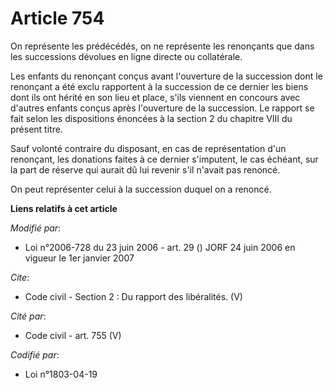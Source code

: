 # Article 754

On représente les prédécédés, on ne représente les renonçants que dans les successions dévolues en ligne directe ou
collatérale. 

Les enfants du renonçant conçus avant l'ouverture de la succession dont le renonçant a été exclu rapportent à la succession
de ce dernier les biens dont ils ont hérité en son lieu et place, s'ils viennent en concours avec d'autres enfants conçus
après l'ouverture de la succession. Le rapport se fait selon les dispositions énoncées à la section 2 du chapitre VIII du
présent titre. 

Sauf volonté contraire du disposant, en cas de représentation d'un renonçant, les donations faites à ce dernier s'imputent,
le cas échéant, sur la part de réserve qui aurait dû lui revenir s'il n'avait pas renoncé. 

On peut représenter celui à la succession duquel on a renoncé.

**Liens relatifs à cet article**

_Modifié par_:

  - Loi n°2006-728 du 23 juin 2006 - art. 29 () JORF 24 juin 2006 en vigueur le 1er janvier 2007

_Cite_:

  - Code civil -  Section 2 : Du rapport des libéralités. (V)

_Cité par_:

  - Code civil - art. 755 (V)

_Codifié par_:

  - Loi n°1803-04-19
